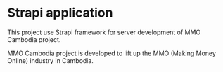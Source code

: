 # Strapi application

This project use Strapi framework for server development of MMO Cambodia project.

MMO Cambodia project is developed to lift up the MMO (Making Money Online) industry in Cambodia.
